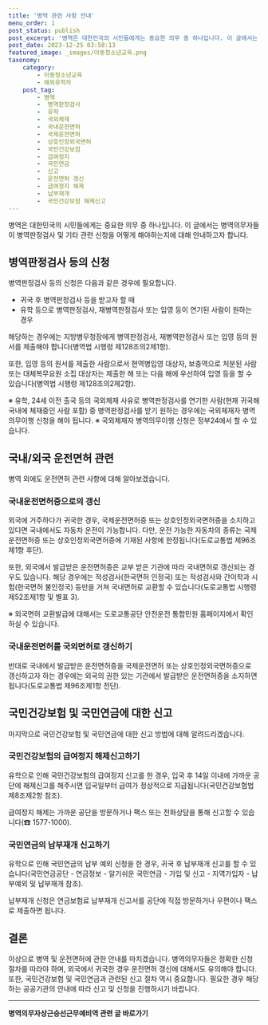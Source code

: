```yaml
---
title: '병역 관련 사항 안내'
menu_order: 1
post_status: publish
post_excerpt: '병역은 대한민국의 시민들에게는 중요한 의무 중 하나입니다. 이 글에서는 병역의무자들이 병역판정검사 및 기타 관련 신청을 어떻게 해야하는지에 대해 안내하고자 합니다.'
post_date: 2023-12-25 03:58:13
featured_image: _images/아동청소년교육.png
taxonomy:
    category:
        - 아동청소년교육
        - 해외유학자
    post_tag:
        - 병역
        -  병역판정검사
        -  유학
        -  국외체재
        -  국내운전면허
        -  국제운전면허
        -  상호인정외국면허
        -  국민건강보험
        -  급여정지
        -  국민연금
        -  신고
        -  운전면허 갱신
        -  급여정지 해제
        -  납부재개
        -  국민건강보험 해제신고
---
```



병역은 대한민국의 시민들에게는 중요한 의무 중 하나입니다. 이 글에서는 병역의무자들이 병역판정검사 및 기타 관련 신청을 어떻게 해야하는지에 대해 안내하고자 합니다.

## 병역판정검사 등의 신청

병역판정검사 등의 신청은 다음과 같은 경우에 필요합니다.

- 귀국 후 병역판정검사 등을 받고자 할 때
- 유학 등으로 병역판정검사, 재병역판정검사 또는 입영 등이 연기된 사람이 원하는 경우

해당하는 경우에는 지방병무청장에게 병역판정검사, 재병역판정검사 또는 입영 등의 원서를 제출해야 합니다(병역법 시행령 제128조의2제1항).

또한, 입영 등의 원서를 제출한 사람으로서 현역병입영 대상자, 보충역으로 처분된 사람 또는 대체복무요원 소집 대상자는 제출한 해 또는 다음 해에 우선하여 입영 등을 할 수 있습니다(병역법 시행령 제128조의2제2항).

※ 유학, 24세 이전 출국 등의 국외체재 사유로 병역판정검사를 연기한 사람(현재 귀국해 국내에 체재중인 사람 포함) 중 병역판정검사를 받기 원하는 경우에는 국외체재자 병역의무이행 신청을 해야 됩니다.
※ 국외체재자 병역의무이행 신청은 정부24에서 할 수 있습니다.

## 국내/외국 운전면허 관련

병역 외에도 운전면허 관련 사항에 대해 알아보겠습니다.

### 국내운전면허증으로의 갱신

외국에 거주하다가 귀국한 경우, 국제운전면허증 또는 상호인정외국면허증을 소지하고 있다면 국내에서도 자동차 운전이 가능합니다. 다만, 운전 가능한 자동차의 종류는 국제운전면허증 또는 상호인정외국면허증에 기재된 사항에 한정됩니다(도로교통법 제96조제1항 후단).

또한, 외국에서 발급받은 운전면허증은 교부 받은 기관에 따라 국내면허로 갱신되는 경우도 있습니다. 해당 경우에는 적성검사(한국면허 인정국) 또는 적성검사와 간이학과 시험(한국면허 불인정국) 등만을 거쳐 국내면허로 교환할 수 있습니다(도로교통법 시행령 제52조제1항 및 별표 3).

※ 외국면허 교환발급에 대해서는 도로교통공단 안전운전 통합민원 홈페이지에서 확인하실 수 있습니다.

### 국내운전면허를 국외면허로 갱신하기

반대로 국내에서 발급받은 운전면허증을 국제운전면허 또는 상호인정외국면허증으로 갱신하고자 하는 경우에는 외국의 권한 있는 기관에서 발급받은 운전면허증을 소지하면 됩니다(도로교통법 제96조제1항 전단).

## 국민건강보험 및 국민연금에 대한 신고

마지막으로 국민건강보험 및 국민연금에 대한 신고 방법에 대해 알려드리겠습니다.

### 국민건강보험의 급여정지 해제신고하기

유학으로 인해 국민건강보험의 급여정지 신고를 한 경우, 입국 후 14일 이내에 가까운 공단에 해제신고를 해주시면 입국일부터 급여가 정상적으로 지급됩니다(국민건강보험법 제8조제2항 참조).

급여정지 해제는 가까운 공단을 방문하거나 팩스 또는 전화상담을 통해 신고할 수 있습니다(☎ 1577-1000).

### 국민연금의 납부재개 신고하기

유학으로 인해 국민연금의 납부 예외 신청을 한 경우, 귀국 후 납부재개 신고를 할 수 있습니다(국민연금공단 - 연금정보 - 알기쉬운 국민연금 - 가입 및 신고 - 지역가입자 - 납부예외 및 납부재개 참조).

납부재개 신청은 연금보험료 납부재개 신고서를 공단에 직접 방문하거나 우편이나 팩스로 제출하면 됩니다.

## 결론

이상으로 병역 및 운전면허에 관한 안내를 마치겠습니다. 병역의무자들은 정확한 신청 절차를 따라야 하며, 외국에서 귀국한 경우 운전면허 갱신에 대해서도 유의해야 합니다. 또한, 국민건강보험 및 국민연금과 관련된 신고 절차 역시 중요합니다. 필요한 경우 해당하는 공공기관의 안내에 따라 신고 및 신청을 진행하시기 바랍니다.
<!-- wp:separator -->
<hr class="wp-block-separator has-alpha-channel-opacity"/>
<!-- /wp:separator -->

<!-- wp:group {"backgroundColor":"base","layout":{"type":"constrained"}} -->
<div class="wp-block-group has-base-background-color has-background"><!-- wp:paragraph {"align":"center","fontSize":"medium"} -->
<p class="has-text-align-center has-large-font-size"><strong>병역의무자상근승선근무예비역 관련 글 바로가기</strong></p>
<!-- /wp:paragraph -->


<!-- wp:latest-posts
{"categories":[{"id":9109,"count":19,"description":"","link":"https://uknowlaw.com/category/%eb%b3%91%ec%97%ad%ec%9d%98%eb%ac%b4%ec%9e%90%ec%83%81%ea%b7%bc%ec%8a%b9%ec%84%a0%ea%b7%bc%eb%ac%b4%ec%98%88%eb%b9%84%ec%97%ad/","name":"병역의무자상근승선근무예비역","slug":"병역의무자상근승선근무예비역","taxonomy":"category","parent":0,"meta":[],"_links":{"self":[{"href":"https://uknowlaw.com/wp-json/wp/v2/categories/9109"}],"collection":[{"href":"https://uknowlaw.com/wp-json/wp/v2/categories"}],"about":[{"href":"https://uknowlaw.com/wp-json/wp/v2/taxonomies/category"}],"wp:post_type":[{"href":"https://uknowlaw.com/wp-json/wp/v2/posts?categories=9109"}],"curies":[{"name":"wp","href":"https://api.w.org/{rel}","templated":true}]}}],"postsToShow":100,"excerptLength":28,"postLayout":"grid","columns":2,"featuredImageAlign":"left","featuredImageSizeSlug":"large","fontSize":"small"} /--></div>
<!-- /wp:group -->